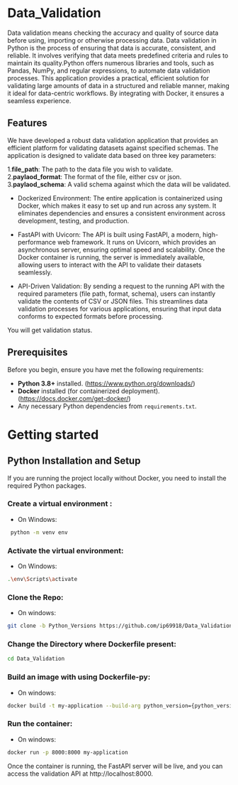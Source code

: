 # Data_Validation
  Data validation means checking the accuracy and quality of source data before using, importing or otherwise processing data. Data validation in Python is the process of ensuring that data is accurate, consistent, and reliable. It involves verifying that data meets predefined criteria and rules to maintain its quality.Python offers numerous libraries and tools, such as Pandas, NumPy, and regular expressions, to automate data validation processes.
  This application provides a practical, efficient solution for validating large amounts of data in a structured and reliable manner, making it ideal for data-centric workflows. By integrating with Docker, it ensures a seamless experience.

## Features
We have developed a robust data validation application that provides an efficient platform for validating datasets against specified schemas. The application is designed to validate data based on three key parameters:

1.**file_path**: The path to the data file you wish to validate. <br/>
2.**paylaod_format**: The format of the file, either csv or json. <br/>
3.**paylaod_schema**: A valid schema against which the data will be validated.

- Dockerized Environment: The entire application is containerized using Docker, which makes it easy to set up and run across any system. It eliminates dependencies and ensures a consistent environment across development, testing, and production.

- FastAPI with Uvicorn: The API is built using FastAPI, a modern, high-performance web framework. It runs on Uvicorn, which provides an asynchronous server, ensuring optimal speed and scalability. Once the Docker container is running, the server is immediately available, allowing users to interact with the API to validate their datasets seamlessly.

- API-Driven Validation: By sending a request to the running API with the required parameters (file path, format, schema), users can instantly validate the contents of CSV or JSON files. This streamlines data validation processes for various applications, ensuring that input data conforms to expected formats before processing.

You will get validation status.

## Prerequisites

Before you begin, ensure you have met the following requirements:

- **Python 3.8+** installed. (https://www.python.org/downloads/)
- **Docker** installed (for containerized deployment). (https://docs.docker.com/get-docker/)
- Any necessary Python dependencies from `requirements.txt`.

# Getting started
## Python Installation and Setup
If you are running the project locally without Docker, you need to install the required Python packages.
### Create a virtual environment :
- On Windows:
``` bash
 python -m venv env
```

### Activate the virtual environment:
- On Windows:
``` bash
.\env\Scripts\activate
```

### Clone the Repo:
- On windows:
``` bash
git clone -b Python_Versions https://github.com/ip69918/Data_Validation.git
```

### Change the Directory where Dockerfile present:
``` bash
cd Data_Validation
```

### Build an image with using Dockerfile-py:
- On windows:
``` bash
docker build -t my-application --build-arg python_version={python_version} -f Dockerfile-py .
```

### Run the container:
- On windows:
``` bash
docker run -p 8000:8000 my-application
```
Once the container is running, the FastAPI server will be live, and you can access the validation API at http://localhost:8000.

